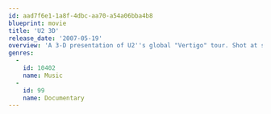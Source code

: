 ```yaml
---
id: aad7f6e1-1a8f-4dbc-aa70-a54a06bba4b8
blueprint: movie
title: 'U2 3D'
release_date: '2007-05-19'
overview: 'A 3-D presentation of U2''s global "Vertigo" tour. Shot at seven different shows, this production employs the greatest number of 3-D cameras ever used for a single project.'
genres:
  -
    id: 10402
    name: Music
  -
    id: 99
    name: Documentary
---
```

